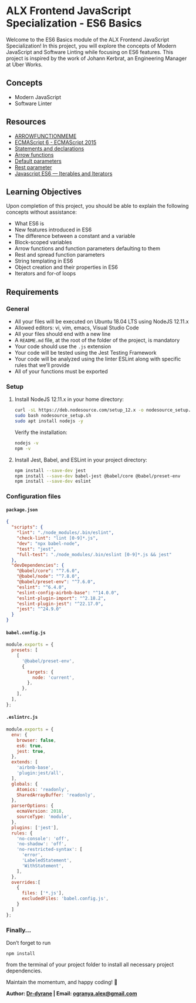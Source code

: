 # ALX Frontend JavaScript Specialization - ES6 Basics

Welcome to the ES6 Basics module of the ALX Frontend JavaScript Specialization! In this project, you will explore the concepts of Modern JavaScript and Software Linting while focusing on ES6 features. This project is inspired by the work of Johann Kerbrat, an Engineering Manager at Uber Works.

## Concepts

- Modern JavaScript
- Software Linter

## Resources

- [ARROWFUNCTIONMEME](#)
- [ECMAScript 6 - ECMAScript 2015](#)
- [Statements and declarations](#)
- [Arrow functions](#)
- [Default parameters](#)
- [Rest parameter](#)
- [Javascript ES6 — Iterables and Iterators](#)

## Learning Objectives

Upon completion of this project, you should be able to explain the following concepts without assistance:

- What ES6 is
- New features introduced in ES6
- The difference between a constant and a variable
- Block-scoped variables
- Arrow functions and function parameters defaulting to them
- Rest and spread function parameters
- String templating in ES6
- Object creation and their properties in ES6
- Iterators and for-of loops

## Requirements

### General

- All your files will be executed on Ubuntu 18.04 LTS using NodeJS 12.11.x
- Allowed editors: vi, vim, emacs, Visual Studio Code
- All your files should end with a new line
- A `README.md` file, at the root of the folder of the project, is mandatory
- Your code should use the `.js` extension
- Your code will be tested using the Jest Testing Framework
- Your code will be analyzed using the linter ESLint along with specific rules that we’ll provide
- All of your functions must be exported

### Setup

1. Install NodeJS 12.11.x in your home directory:

    ```bash
    curl -sL https://deb.nodesource.com/setup_12.x -o nodesource_setup.sh
    sudo bash nodesource_setup.sh
    sudo apt install nodejs -y
    ```

    Verify the installation:

    ```bash
    nodejs -v
    npm -v
    ```

2. Install Jest, Babel, and ESLint in your project directory:

    ```bash
    npm install --save-dev jest
    npm install --save-dev babel-jest @babel/core @babel/preset-env
    npm install --save-dev eslint
    ```

### Configuration files

#### `package.json`

```json
{
  "scripts": {
    "lint": "./node_modules/.bin/eslint",
    "check-lint": "lint [0-9]*.js",
    "dev": "npx babel-node",
    "test": "jest",
    "full-test": "./node_modules/.bin/eslint [0-9]*.js && jest"
  },
  "devDependencies": {
    "@babel/core": "^7.6.0",
    "@babel/node": "^7.8.0",
    "@babel/preset-env": "^7.6.0",
    "eslint": "^6.4.0",
    "eslint-config-airbnb-base": "^14.0.0",
    "eslint-plugin-import": "^2.18.2",
    "eslint-plugin-jest": "^22.17.0",
    "jest": "^24.9.0"
  }
}
```

#### `babel.config.js`

```javascript
module.exports = {
  presets: [
    [
      '@babel/preset-env',
      {
        targets: {
          node: 'current',
        },
      },
    ],
  ],
};
```

#### `.eslintrc.js`

```javascript
module.exports = {
  env: {
    browser: false,
    es6: true,
    jest: true,
  },
  extends: [
    'airbnb-base',
    'plugin:jest/all',
  ],
  globals: {
    Atomics: 'readonly',
    SharedArrayBuffer: 'readonly',
  },
  parserOptions: {
    ecmaVersion: 2018,
    sourceType: 'module',
  },
  plugins: ['jest'],
  rules: {
    'no-console': 'off',
    'no-shadow': 'off',
    'no-restricted-syntax': [
      'error',
      'LabeledStatement',
      'WithStatement',
    ],
  },
  overrides:[
    {
      files: ['*.js'],
      excludedFiles: 'babel.config.js',
    }
  ]
};
```

### Finally…

Don’t forget to run 
```
npm install
```
from the terminal of your project folder to install all necessary project dependencies.

Maintain the momentum, and happy coding! 🚀

**Author: [Dr-dyrane](https://github.com/Dr-dyrane) | Email: ogranya.alex@gmail.com**